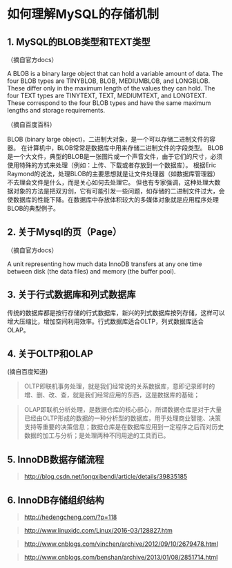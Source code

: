 # 如何理解MySQL的存储机制

## 1. MySQL的BLOB类型和TEXT类型

（摘自官方docs）
>
A BLOB is a binary large object that can hold a variable amount of data. The four BLOB types are TINYBLOB, BLOB, MEDIUMBLOB, and LONGBLOB. These differ only in the maximum length of the values they can hold. The four TEXT types are TINYTEXT, TEXT, MEDIUMTEXT, and LONGTEXT. These correspond to the four BLOB types and have the same maximum lengths and storage requirements. 

（摘自百度百科）
>
BLOB (binary large object)，二进制大对象，是一个可以存储二进制文件的容器。
在计算机中，BLOB常常是数据库中用来存储二进制文件的字段类型。
BLOB是一个大文件，典型的BLOB是一张图片或一个声音文件，由于它们的尺寸，必须使用特殊的方式来处理（例如：上传、下载或者存放到一个数据库）。
根据Eric Raymond的说法，处理BLOB的主要思想就是让文件处理器（如数据库管理器）不去理会文件是什么，而是关心如何去处理它。
但也有专家强调，这种处理大数据对象的方法是把双刃剑，它有可能引发一些问题，如存储的二进制文件过大，会使数据库的性能下降。在数据库中存放体积较大的多媒体对象就是应用程序处理BLOB的典型例子。

## 2. 关于Mysql的页（Page）
（摘自官方docs）
>
A unit representing how much data InnoDB transfers at any one time between disk (the data files) and memory (the buffer pool). 

## 3. 关于行式数据库和列式数据库
传统的数据库都是按行存储的行式数据库，新兴的列式数据库按列存储，这样可以增大压缩比，增加空间利用效率。行式数据库适合OLTP，列式数据库适合OLAP。

## 4. 关于OLTP和OLAP
(摘自百度知道)
>OLTP即联机事务处理，就是我们经常说的关系数据库，意即记录即时的增、删、改、查，就是我们经常应用的东西，这是数据库的基础；

>OLAP即联机分析处理，是数据仓库的核心部心，所谓数据仓库是对于大量已经由OLTP形成的数据的一种分析型的数据库，用于处理商业智能、决策支持等重要的决策信息；数据仓库是在数据库应用到一定程序之后而对历史数据的加工与分析；是处理两种不同用途的工具而已。





## 5. InnoDB数据存储流程

> http://blog.csdn.net/longxibendi/article/details/39835185

## 6. InnoDB存储组织结构

>http://hedengcheng.com/?p=118

>http://www.linuxidc.com/Linux/2016-03/128827.htm

>http://www.cnblogs.com/vinchen/archive/2012/09/10/2679478.html

> http://www.cnblogs.com/benshan/archive/2013/01/08/2851714.html

